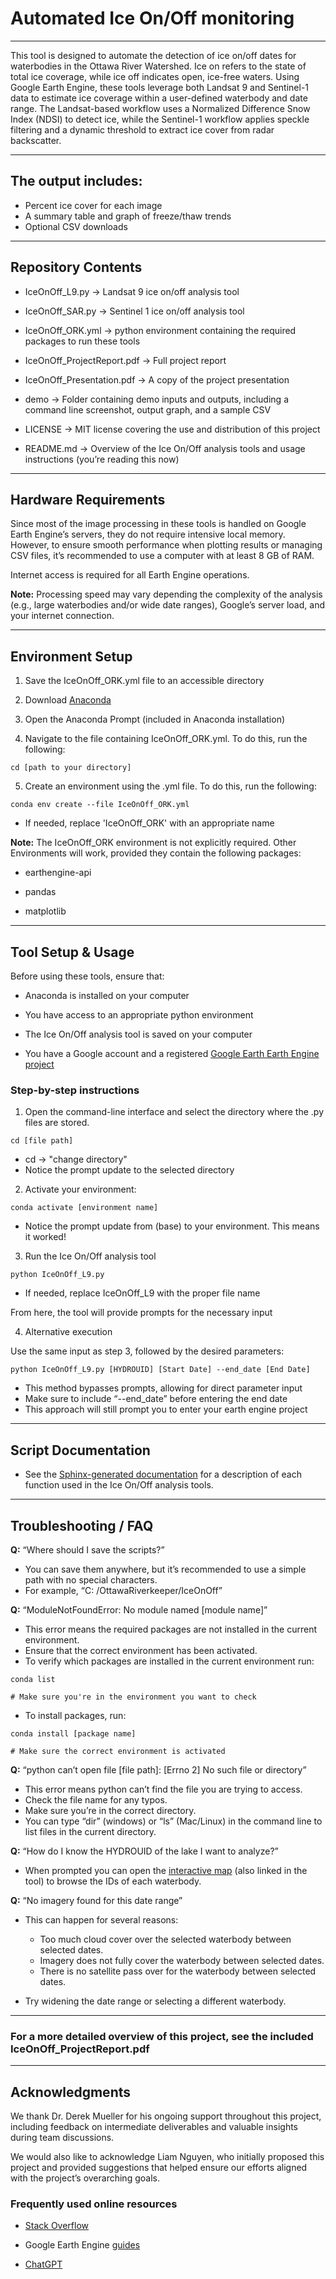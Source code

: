 # Automated Ice On/Off monitoring
---

This tool is designed to automate the detection of ice on/off dates for waterbodies in the Ottawa River Watershed. Ice on refers to the state of total ice coverage, while ice off indicates open, ice-free waters. 
Using Google Earth Engine, these tools leverage both Landsat 9 and Sentinel-1 data to estimate ice coverage within a user-defined waterbody and date range. The Landsat-based workflow uses a Normalized Difference Snow Index (NDSI) to detect ice, while the Sentinel-1 workflow applies speckle filtering and a dynamic threshold to extract ice cover from radar backscatter.

---
## The output includes: 
* Percent ice cover for each image
* A summary table and graph of freeze/thaw trends
* Optional CSV downloads

---
## Repository Contents
* IceOnOff_L9.py &rarr; Landsat 9 ice on/off analysis tool
  
* IceOnOff_SAR.py &rarr; Sentinel 1 ice on/off analysis tool
  
* IceOnOff_ORK.yml &rarr; python environment containing the required packages to run these tools
  
* IceOnOff_ProjectReport.pdf &rarr; Full project report
  
* IceOnOff_Presentation.pdf &rarr; A copy of the project presentation
  
* demo &rarr; Folder containing demo inputs and outputs, including a command line screenshot, output graph, and a sample CSV
  
* LICENSE &rarr; MIT license covering the use and distribution of this project
  
* README.md &rarr; Overview of the Ice On/Off analysis tools and usage instructions (you’re reading this now)

---
## Hardware Requirements
Since most of the image processing in these tools is handled on Google Earth Engine’s servers, they do not require intensive local memory. However, to ensure smooth performance when plotting results or managing CSV files, it’s recommended to use a computer with at least 8 GB of RAM.

Internet access is required for all Earth Engine operations.

**Note:** Processing speed may vary depending the complexity of the analysis (e.g., large waterbodies and/or wide date ranges), Google’s server load, and your internet connection.

---
## Environment Setup
1. Save the IceOnOff_ORK.yml file to an accessible directory

2. Download [Anaconda](https://www.anaconda.com/download)
   
3. Open the Anaconda Prompt (included in Anaconda installation)
   
4. Navigate to the file containing IceOnOff_ORK.yml. To do this, run the following:
```
cd [path to your directory]
```
5. Create an environment using the .yml file. To do this, run the following:
```
conda env create --file IceOnOff_ORK.yml
```
* If needed, replace 'IceOnOff_ORK' with an appropriate name
  
**Note:** The IceOnOff_ORK environment is not explicitly required. Other Environments will work, provided they contain the following packages: 
* earthengine-api

* pandas

* matplotlib

---
## Tool Setup & Usage

Before using these tools, ensure that: 
* Anaconda is installed on your computer

* You have access to an appropriate python environment

* The Ice On/Off analysis tool is saved on your computer
  
* You have a Google account and a registered [Google Earth Earth Engine project](https://console.cloud.google.com/earth-engine/welcome?pli=1&invt=AbuNfA)

### Step-by-step instructions
1. Open the command-line interface and select the directory where the .py files are stored.
```
cd [file path]
```
* cd &rarr; "change directory"
* Notice the prompt update to the selected directory

2. Activate your environment:
```
conda activate [environment name]
```
* Notice the prompt update from (base) to your environment. This means it worked!

3. Run the Ice On/Off analysis tool
```
python IceOnOff_L9.py
```
* If needed, replace IceOnOff_L9 with the proper file name

From here, the tool will provide prompts for the necessary input

4. Alternative execution
   
Use the same input as step 3, followed by the desired parameters:
```
python IceOnOff_L9.py [HYDROUID] [Start Date] --end_date [End Date]
```
* This method bypasses prompts, allowing for direct parameter input
* Make sure to include “--end_date” before entering the end date
* This approach will still prompt you to enter your earth engine project

---
## Script Documentation
* See the [Sphinx-generated documentation](https://ben-schellenberg.github.io/Ice_OnOff_Documentation/) for a description of each function used in the Ice On/Off analysis tools.

---
## Troubleshooting / FAQ

**Q:** “Where should I save the scripts?”
*	You can save them anywhere, but it’s recommended to use a simple path with no special characters. 
*	For example, “C: /OttawaRiverkeeper/IceOnOff”


**Q:** “ModuleNotFoundError: No module named [module name]”
*	This error means the required packages are not installed in the current environment. 
*	Ensure that the correct environment has been activated. 
*	To verify which packages are installed in the current environment run: 
```
conda list

# Make sure you're in the environment you want to check
```
*	To install packages, run:
```
conda install [package name]

# Make sure the correct environment is activated
```


**Q:** “python can’t open file [file path]: [Errno 2] No such file or directory”
*	This error means python can’t find the file you are trying to access. 
*	Check the file name for any typos.
*	Make sure you’re in the correct directory.
*	You can type “dir” (windows) or “ls” (Mac/Linux) in the command line to list files in the current directory.


**Q:** “How do I know the HYDROUID of the lake I want to analyze?”
*	When prompted you can open the [interactive map](https://ben-schellenberg.github.io/OttawaRiverWatershed/ORW_Feature_Names.html) (also linked in the tool) to browse the IDs of each waterbody. 


**Q:** “No imagery found for this date range”
* This can happen for several reasons: 
  	 * Too much cloud cover over the selected waterbody between selected dates.
   	 * Imagery does not fully cover the waterbody between selected dates.
	 * There is no satellite pass over for the waterbody between selected dates.
    
* Try widening the date range or selecting a different waterbody.
  
---
### For a more detailed overview of this project, see the included IceOnOff_ProjectReport.pdf

---
## Acknowledgments

We thank Dr. Derek Mueller for his ongoing support throughout this project, including feedback on intermediate deliverables and valuable insights during team discussions.

We would also like to acknowledge Liam Nguyen, who initially proposed this project and provided suggestions that helped ensure our efforts aligned with the project’s overarching goals.


### Frequently used online resources
* [Stack Overflow](https://stackoverflow.com/questions)

* Google Earth Engine [guides](https://developers.google.com/earth-engine/guides)

* [ChatGPT](https://chatgpt.com/)
